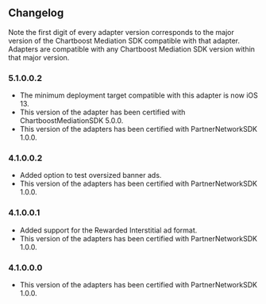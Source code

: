 ## Changelog

Note the first digit of every adapter version corresponds to the major version of the Chartboost Mediation SDK compatible with that adapter. 
Adapters are compatible with any Chartboost Mediation SDK version within that major version.

### 5.1.0.0.2
- The minimum deployment target compatible with this adapter is now iOS 13.
- This version of the adapter has been certified with ChartboostMediationSDK 5.0.0.
- This version of the adapters has been certified with PartnerNetworkSDK 1.0.0.

### 4.1.0.0.2
- Added option to test oversized banner ads.
- This version of the adapters has been certified with PartnerNetworkSDK 1.0.0.

### 4.1.0.0.1
- Added support for the Rewarded Interstitial ad format.
- This version of the adapters has been certified with PartnerNetworkSDK 1.0.0.

### 4.1.0.0.0
- This version of the adapters has been certified with PartnerNetworkSDK 1.0.0.
